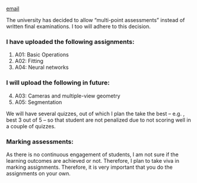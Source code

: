[email](https://mail.google.com/mail/u/0/?tab=wm#inbox/FMfcgxwLswHHpsQhcJMCGFwrdMvdncJM)

The university has decided to allow “multi-point assessments” instead of written final examinations. I too will adhere to this decision.

### I have uploaded the following assignments:

1. A01: Basic Operations
2. A02: Fitting
3. A04: Neural networks

### I will upload the following in future:

4. A03: Cameras and multiple-view geometry
5. A05: Segmentation

We will have several quizzes, out of which I plan the take the best – e.g. , best 3 out of 5 – so that student are not penalized due to not scoring well in a couple of quizzes.

 
### Marking assessments:

As there is no continuous engagement of students, I am not sure if the learning outcomes are achieved or not. Therefore, I plan to take viva in marking assignments. Therefore, it is very important that you do the assignments on your own.
